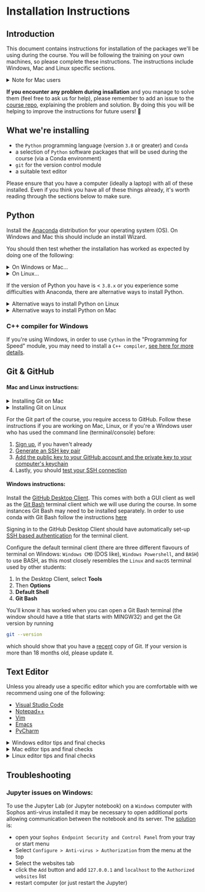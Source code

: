 # Installation Instructions

## Introduction

This document contains instructions for installation of the packages we'll be using during the course.
You will be following the training on your own machines, so please complete these instructions.
The instructions include Windows, Mac and Linux specific sections.

<details>
  <summary>Note for Mac users</summary><p></p>
  
  We do not recommend following this training on older versions of `macOS` without an app store: upgrade to at least `macOS 10.9 (Mavericks)`.
  
</details><p></p>

**If you encounter any problem during insallation** and you manage to solve them (feel free to ask us for help), please remember to add an issue to the [course repo](https://github.com/alan-turing-institute/rsd-engineeringcourse), explaining the problem and solution.
By doing this you will be helping to improve the instructions for future users! 🎉

## What we're installing

- the `Python` programming language (version `3.8` or greater) and `Conda`
- a selection of `Python` software packages that will be used during the course (via a Conda environment)
- `git` for the version control module
- a suitable text editor

Please ensure that you have a computer (ideally a laptop) with all of these installed. Even if you think you have all of these things already, it's worth reading through the sections below to make sure.

## Python

Install the [Anaconda](https://www.anaconda.com/distribution/) distribution for your operating system (OS). On Windows and Mac this should include an install Wizard.

You should then test whether the installation has worked as expected by doing one of the following:

<details>
  <summary>On Windows or Mac...</summary><p></p>
  Open a terminal (console) window and check whether the installation has worked. You will require version `3.8` or greater of Python and Anaconda should install the most recent one by default:

  ```bash
  python --version
  ```
  
  **Note:** If you're working in Windows and haven't used a terminal or console before it may be simpler to return to this step after completing the remainder of the installation instructions on this page
</details>

<details>
  <summary>On Linux...</summary><p></p>
  Open a terminal window, go to the place where the file was downloaded and type:

  ```bash
  bash Anaconda3-
  ```

  and then press `Tab`.
  The name of the file you just downloaded should appear.

  Follow the text prompts ensuring that you:

  - agree to the licence
  - prepend `Anaconda` to your `PATH` (this makes the `Anaconda` distribution the default `Python`)

  You can test the installation by opening a new terminal and checking that:

  ```bash
  which python
  ```

  shows a path where you installed `Anaconda`.
</details><p></p>

If the version of Python you have is < `3.8.x` or you experience some difficulties with Anaconda, there are alternative ways to install Python.

<details>
  <summary>Alternative ways to install Python on Linux</summary><p></p>
    
  Python can be installed on Linux via package manager or Enthought Canopy.

  `Linux` users should be able to use their package manager to install all of this software (if you're using `Linux`, we assume you won't have any trouble with these requirements).

  However note that if you are running an older `Linux` distribution you may get older versions with different look and features.
  A recent `Linux` distribution is recommended.

  Recent versions of `Ubuntu` come with mostly up to date versions of all needed packages.
  The version of `IPython` might be slightly out of date.
  Advanced users may wish to upgrade this using `pip` or a manual install.
  On `Ubuntu` you should ensure that the following packages are installed using `apt-get`.

  - `python3-numpy`
  - `python3-scipy`
  - `python3-pytest`
  - `python3-matplotlib`
  - `python3-pip`
  - `jupyter`
  - `ipython3`
  - `ipython3-notebook`

  Older distributions may have outdated versions of specific packages.
  Other `Linux` distributions most likely also contain the needed `Python` packages but again they may also be outdated.

  Alternatively you may install a complete independent scientific python distribution.
  One of these is `Enthought Canopy`.

  The `Enthought Canopy` Python distribution exists in two different versions.
  A basic free version with a limited number of packages (`Canopy Express`) and a non free full version.
  The full version can be obtained free of charge for academic use.

  You may then use your Enthought user account to sign into the installed `Canopy` application and activate the full academic version.
  `Canopy` comes with a package manager from where it is possible to install and update a large number of python packages.
  The packages installed by default should cover our needs.
    
</details>

<details>
  <summary>Alternative ways to install Python on Mac</summary><p></p>

  [Homebrew](https://brew.sh) is a package manager for `macOS` which enables the installation of a lot of software useful for scientific computing.
  It is required for some of the installations below.
  `Homebrew` requires the `Xcode` tools above.

  Install `homebrew` via typing this at a terminal:

  ```bash
  /bin/bash -c "$(curl -fsSL https://raw.githubusercontent.com/Homebrew/install/HEAD/install.sh)"
  ```

  and then type.

  ```bash
  brew doctor
  ```

  And read the output to verify that everything is working as expected.
  If you are already running `MacPorts` or another package manager for `macOS` we don't recommend installing `homebrew` as well.

  Install Python:

  ```bash
  brew install python3
  ```

  In order to ensure that this version of `Python` is selected over the `macOS` default version you should execute the following command:

  ```bash
  echo export PATH='/usr/local/bin:$PATH' >> ~/.bash_profile
  ```

  and reopen the terminal. Verify that this is correctly installed by executing

  ```bash
  python --version
  ```

  Which should print:

  ```bash
  Python 3.x.x
  ```

  (where x.x is replaced by a version number higher than `3.8.0`)

  This will result in an installation of `python3` and `pip3` which you can use to have access to the latest `Python` features which will be taught in this course.

  Then install additional `Python` packages by executing the following.

  `brew install [package-name]`

  - `pkg-config`
  - `freetype`
  - `gcc`

  Python packages can be installed via `pip`. Install each of the following by running `pip install` in the terminal like so (if pip is unavailable, follow the "Python from Homebrew" section below)

  `pip install [package-name]`

  - `numpy`
  - `scipy`
  - `matplotlib`
  - `jupyter`
  - `ipython[all]`

  The following packages should be installed automatically as dependencies, but we recommend installing them manually just in case.

  - `tornado`
  - `jinja2`
  - `pyzmq`
  - `pytest`

</details>

### C++ compiler for Windows

If you're using Windows, in order to use `Cython` in the "Programming for Speed" module, you may need to install a `C++ compiler`, [see here for more details](https://github.com/cython/cython/wiki/CythonExtensionsOnWindows).

## Git & GitHub

#### Mac and Linux instructions:

<details>

  <summary>Installing Git on Mac</summary><p></p>

  Install the `XCode` command-line-tools by opening a terminal and run the following.

  ```bash
  xcode-select --install
  ```

  And follow the on screen instructions.

  You may also install `Xcode` from the app store if you wish, but it is not needed.

  The `XCode` command line tools come with `Git` so no need to do anything more, as long as you can run the following in your terminal:

  ```bash
  git --version
  ```

</details>

<details>

  <summary>Installing Git on Linux</summary><p></p>

  If `git` is not already available on your machine you can try to install it via your distribution package manager (e.g. `apt-get` or `yum`), for example:

  ```bash
  sudo apt-get install git
  ```

  You'll know it has worked when you can get the Git version by running

  ```
  git --version
  ```

  which should show that you have a [recent](https://en.wikipedia.org/wiki/Git#Releases) copy of Git. If your version is more than 18 months old, please update it.

  You will need to set at least your email address and name, for which you can follow the **Your Identity** section of [First Time Git Setup](https://git-scm.com/book/en/v2/Getting-Started-First-Time-Git-Setup).

  You can check that they have been set correctly by running `git config user.name` and `git config user.email`.

</details><p></p>

For the Git part of the course, you require access to GitHub. Follow these instructions if you are working on Mac, Linux, or if you're a Windows user who has used the command line (terminal/console) before:

1. [Sign up](https://github.com/join), if you haven't already
2. [Generate an SSH key pair](https://docs.github.com/en/authentication/connecting-to-github-with-ssh/generating-a-new-ssh-key-and-adding-it-to-the-ssh-agent)
3. [Add the public key to your GitHub account and the private key to your computer's keychain](https://docs.github.com/en/authentication/connecting-to-github-with-ssh/adding-a-new-ssh-key-to-your-github-account)
4. Lastly, you should [test your SSH connection](https://docs.github.com/en/authentication/connecting-to-github-with-ssh/testing-your-ssh-connection)

#### Windows instructions:

Install the [GitHub Desktop Client](http://windows.github.com/).
This comes with both a GUI client as well as the [Git Bash](https://gitforwindows.org/) terminal client which we will use during the course. In some instances Git Bash may need to be installed separately. In order to use conda with Git Bash follow the instructions [here](https://discuss.codecademy.com/t/setting-up-conda-in-git-bash/534473)

Signing in to the GitHub Desktop Client should have automatically set-up [SSH based authentication](https://help.github.com/articles/generating-ssh-keys#platform-windows) for the terminal client.

Configure the default terminal client (there are three different flavours of terminal on Windows: `Windows CMD` (DOS like), `Windows Powershell`, and `BASH`) to use BASH, as this most closely resembles the `Linux` and `macOS` terminal used by other students:

  1. In the Desktop Client, select **Tools**
  2. Then **Options**
  3. **Default Shell**
  4. **Git Bash** 

You'll know it has worked when you can open a Git Bash terminal (the window should have a title that starts with MINGW32) and get the Git version by running

```bash
git --version
```

which should show that you have a [recent](https://en.wikipedia.org/wiki/Git#Releases) copy of Git. If your version is more than 18 months old, please update it.


## Text Editor

Unless you already use a specific editor which you are comfortable with we recommend using one of the following:

- [Visual Studio Code](https://code.visualstudio.com/)
- [Notepad++](https://notepad-plus-plus.org/downloads/)
- [Vim](https://www.vim.org/)
- [Emacs](https://www.gnu.org/software/emacs/)
- [PyCharm](https://www.jetbrains.com/pycharm/)

<details>

  <summary>Windows editor tips and final checks</summary><p></p>
  
  Using any of these to edit text files including code should be straight forward.
  `Visual Studio Code` has integrations with [Git Bash](https://code.visualstudio.com/docs/editor/integrated-terminal) and the [Python prompt](https://code.visualstudio.com/docs/python/python-tutorial) that you may want to configure.

  Check this works by opening the Github shell.
  Once you have a terminal open, type

  ```bash
  which code
  ```

  which should produce readout similar to `/c/Program Files (x86)/Code/Code.exe`

  Also verify that typing:

  ```bash
  code
  ```

  opens the editor and then close it again.

  Also test that

  ```bash
  which git
  ```

  produces some output like `/bin/git`.
  The `which` command is used to figure out where a given program is located on disk.

  Now we need to update the default editor used by `Git`.

  ```bash
  git config --global core.editor "code --wait"
  ```

  Note that it is not obvious how to copy and paste text in a `Windows` terminal including `Git Bash`.
  Copy and paste can be found by right clicking on the top bar of the window and selecting the commands from the drop down menu (in a sub menu). Alternatively the keyboard shortcuts are ctrl+insert for copy and shift+insert for paste. 

  Confirm that the `Python` installation has worked by typing:

  ```bash
  python -V
  ```

  Which should result in details of your installed `Python` version.
  This should print the installed version of the `Python` and `Git` confirming that both are installed at working correctly.
  You should now have a working version of `Git`, `Python`, and your chosen editor, all accessible from your shell.
  
</details>

<details>

  <summary>Mac editor tips and final checks</summary><p></p>
  
  Mac editor tips and final checks

  The default text editor on `macOS` _textedit_ should be sufficient for our use. To setup `git` to use _textedit_ executing the following in a terminal should do.

  ```bash
  git config --global core.editor /Applications/TextEdit.app/Contents/MacOS/TextEdit
  ```

  For VS Code:

  ```bash
  git config --global core.editor "code --wait"
  ```

  The default terminal on `macOS` should also be sufficient.
  If you want a more advanced terminal [iTerm2](http://www.iterm2.com/) is an alternative.
  
</details>

<details>

  <summary>Linux editor tips and final checks</summary><p></p>
  
  Linux editor tips and final checks

  Regardless of which editor you have chosen you should configure `git` to use it.
  Executing something like this in a terminal should work:

  ```bash
  git config --global core.editor NameofYourEditorHere
  ```

  The default shell is usually `bash` but if not you can get to `bash` by opening a terminal and typing `bash`.
  
</details>

## Troubleshooting

### Jupyter issues on Windows:

To use the Jupyter Lab (or Jupyter notebook) on a `Windows` computer with Sophos anti-virus installed it may be necessary to open additional ports allowing communication between the notebook and its server.
The [solution](http://stackoverflow.com/questions/13036197/ipython-notebook-getting-output) is:

- open your `Sophos Endpoint Security and Control Panel` from your tray or start menu
- Select `Configure > Anti-virus > Authorization` from the menu at the top
- Select the websites tab
- click the `Add` button and add `127.0.0.1` and `localhost` to the `Authorized websites` list
- restart computer (or just restart the Jupyter)